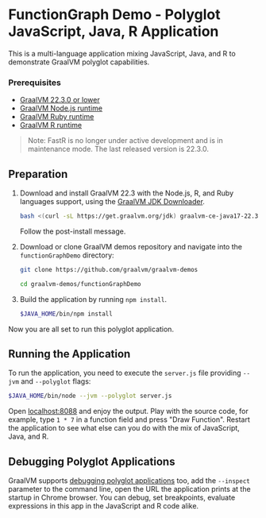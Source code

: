 # FunctionGraph Demo - Polyglot JavaScript, Java, R Application

This is a multi-language application mixing JavaScript, Java, and R to demonstrate GraalVM polyglot capabilities. 

### Prerequisites

- [GraalVM 22.3.0 or lower](https://www.graalvm.org/)
- [GraalVM Node.js runtime](https://www.graalvm.org/22.3/reference-manual/js/NodeJS/)
- [GraalVM Ruby runtime](https://www.graalvm.org/22.3/reference-manual/ruby/)
- [GraalVM R runtime](https://www.graalvm.org/22.3/reference-manual/r/)

>Note: FastR is no longer under active development and is in maintenance mode. The last released version is 22.3.0.

## Preparation

1. Download and install GraalVM 22.3 with the Node.js, R, and Ruby languages support, using the [GraalVM JDK Downloader](https://github.com/graalvm/graalvm-jdk-downloader).
    ```bash
    bash <(curl -sL https://get.graalvm.org/jdk) graalvm-ce-java17-22.3.0 -c 'nodejs,R,ruby'
    ```
    Follow the post-install message.

2. Download or clone GraalVM demos repository and navigate into the `functionGraphDemo` directory:
    ```bash
    git clone https://github.com/graalvm/graalvm-demos
    ```
    ```bash
    cd graalvm-demos/functionGraphDemo
    ```

3. Build the application by running `npm install`.
    ```bash
    $JAVA_HOME/bin/npm install
    ```

Now you are all set to run this polyglot application.

## Running the Application

To run the application, you need to execute the `server.js` file providing  `--jvm` and `--polyglot` flags:

```bash
$JAVA_HOME/bin/node --jvm --polyglot server.js
```

Open [localhost:8088](http://localhost:8088/) and enjoy the output.
Play with the source code, for example, type `1 * 7` in a function field and press "Draw Function".
Restart the application to see what else can you do with the mix of JavaScript, Java, and R.

## Debugging Polyglot Applications

GraalVM supports [debugging polyglot applications](https://www.graalvm.org/22.3/tools/chrome-debugger/) too, add the `--inspect` parameter to the command line, open the URL the application prints at the startup in Chrome browser. You can debug, set breakpoints, evaluate expressions in this app in the JavaScript and R code alike.
